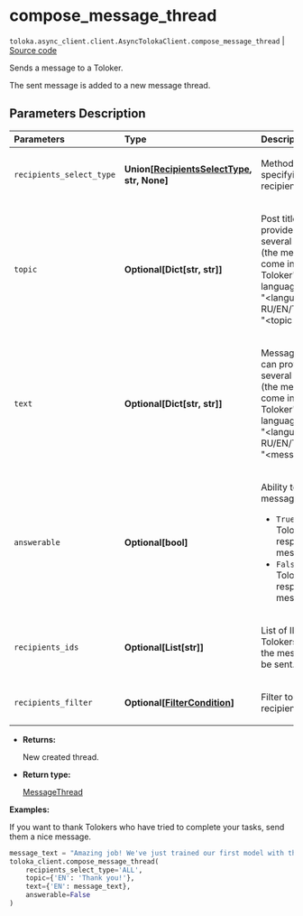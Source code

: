 # compose_message_thread
`toloka.async_client.client.AsyncTolokaClient.compose_message_thread` | [Source code](https://github.com/Toloka/toloka-kit/blob/v1.1.2/src/client/__init__.py#L0)

Sends a message to a Toloker.


The sent message is added to a new message thread.

## Parameters Description

| Parameters | Type | Description |
| :----------| :----| :-----------|
`recipients_select_type`|**Union\[[RecipientsSelectType](toloka.client.message_thread.RecipientsSelectType.md), str, None\]**|<p>Method for specifying recipients</p>
`topic`|**Optional\[Dict\[str, str\]\]**|<p>Post title. You can provide a title in several languages (the message will come in the Toloker&#x27;s language). Format: &quot;&lt;language RU/EN/TR/ID/FR&gt;&quot;: &quot;&lt;topic text&gt;&quot;.</p>
`text`|**Optional\[Dict\[str, str\]\]**|<p>Message text. You can provide text in several languages (the message will come in the Toloker&#x27;s language). Format: &quot;&lt;language RU/EN/TR/ID/FR&gt;&quot;: &quot;&lt;message text&gt;&quot;.</p>
`answerable`|**Optional\[bool\]**|<p>Ability to reply to a message:</p> <ul> <li>`True` — The Toloker can respond to the message.</li> <li>`False` — The Toloker can&#x27;t respond to the message.</li> </ul>
`recipients_ids`|**Optional\[List\[str\]\]**|<p>List of IDs of Tolokers to whom the message will be sent.</p>
`recipients_filter`|**Optional\[[FilterCondition](toloka.client.filter.FilterCondition.md)\]**|<p>Filter to select recipients.</p>

* **Returns:**

  New created thread.

* **Return type:**

  [MessageThread](toloka.client.message_thread.MessageThread.md)

**Examples:**

If you want to thank Tolokers who have tried to complete your tasks, send them a nice message.

```python
message_text = "Amazing job! We've just trained our first model with the data YOU prepared for us. Thank you!"
toloka_client.compose_message_thread(
    recipients_select_type='ALL',
    topic={'EN': 'Thank you!'},
    text={'EN': message_text},
    answerable=False
)
```
